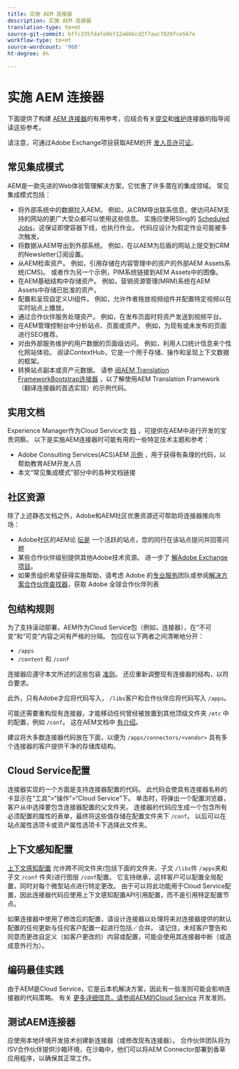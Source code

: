 ```yaml
---
title: 实施 AEM 连接器
description: 实施 AEM 连接器
translation-type: tm+mt
source-git-commit: bffc335fdafe6bf12a66bcd2f7aacf029fce567e
workflow-type: tm+mt
source-wordcount: '960'
ht-degree: 8%

---
```



实施 AEM 连接器
=============================

下面提供了构建 [AEM 连接器](https://www.adobe.io/apis/experiencecloud/aem/aemconnectors.html)的有用参考，应结合有关[提交](submit.md)和[维护](maintain.md)连接器的指导阅读这些参考。

请注意，可通过Adobe Exchange项目获取AEM的开 [发人员许可证](https://partners.adobe.com/exchangeprogram/experiencecloud)。

常见集成模式
---------------------------

AEM是一款先进的Web体验管理解决方案，它优惠了许多潜在的集成领域。 常见集成模式包括：

* 将外部系统中的数据拉入AEM。 例如，从CRM导出联系信息，使访问AEM支持的网站的更广大受众都可以使用这些信息。  实施应使用Sling的 [Scheduled Jobs](https://sling.apache.org/documentation/bundles/apache-sling-eventing-and-job-handling.html#scheduled-jobs)，这保证即使容器下线，也执行作业。 代码应设计为假定作业可能被多次触发。
* 将数据从AEM导出到外部系统。 例如，在以AEM为后盾的网站上提交到CRM的Newsletter订阅设置。
* 从AEM检索资产。 例如，引用存储在内容管理中的资产的外部AEM Assets系统(CMS)。 或者作为另一个示例，PIM系统链接到AEM Assets中的图像。
* 在AEM基础结构中存储资产。 例如，营销资源管理(MRM)系统在AEM Assets中存储已批准的资产。
* 配置和呈现自定义UI组件。 例如，允许作者拖放视频组件并配置特定视频以在实时站点上播放。
* 通过合作伙伴服务处理资产。 例如，在发布页面时将资产发送到视频平台。
* 在AEM管理控制台中分析站点、页面或资产。 例如，为现有或未发布的页面进行SEO推荐。
* 对由外部服务维护的用户数据的页面级访问。 例如，利用人口统计信息来个性化网站体验。 阅读ContextHub，它是一个用于存储、操作和呈现上下文数据的框架。
* 转换站点副本或资产元数据。 请参 [阅AEM Translation FrameworkBootstrap连接器](https://github.com/Adobe-Marketing-Cloud/aem-translation-framework-bootstrap-connector) ，以了解使用AEM Translation Framework（翻译连接器的首选实现）的示例代码。


实用文档
--------------------

Experience Manager作为Cloud Service文 [档](../overview/introduction.md) ，可提供在AEM中进行开发的宝贵洞察。 以下是实施AEM连接器时可能有用的一些特定技术主题和参考：

* Adobe Consulting Services(ACS)AEM [示例](http://adobe-consulting-services.github.io/acs-aem-samples/) ，用于获得有条理的代码，以帮助教育AEM开发人员
* 本文“常见集成模式”部分中的各种文档链接

社区资源
--------------------

除了上述静态文档之外，Adobe和AEM社区优惠资源还可帮助将连接器推向市场：

* Adobe社区的AEM论 [坛是](http://help-forums.adobe.com/content/adobeforums/en/experience-manager-forum/adobe-experience-manager.html) 一个活跃的站点，您的同行在该站点提问并回答问题
* 某些合作伙伴级别提供其他Adobe技术资源。 进一步了 [解Adobe Exchange项目](https://partners.adobe.com/exchangeprogram/experiencecloud)。
* 如果贵组织希望获得实施帮助，请考虑 Adobe 的[专业服务](http://www.adobe.com/cn/marketing-cloud/service-support/professional-consulting-training.html)团队或参阅[解决方案合作伙伴查找器](https://solutionpartners.adobe.com/home/partnerFinder.html)，获取 Adobe 全球合作伙伴列表

包结构规则
-----------------------

为了支持滚动部署，AEM作为Cloud Service包（例如，连接器），在“不可变”和“可变”内容之间有严格的分隔。 包应在以下两者之间清晰地分开：

* `/apps`
* `/content` 和 `/conf`

连接器应遵守本文所述的这些包装 [准则](/help/implementing/developing/introduction/aem-project-content-package-structure.md)。 还应重新调整现有连接器的结构，以符合要求。

此外，只有Adobe才应将代码写入， `/libs`客户和合作伙伴应将代码写入 `/apps`。

可能还需要重构现有连接器，才能移动任何曾经被放置到其他顶级文件夹 `/etc` 中的配置，例如 `/conf`。 这在AEM文档中 [有介绍](https://helpx.adobe.com/experience-manager/6-5/sites/deploying/using/repository-restructuring.html)。

建议将大多数连接器代码放在下面，以便为 `/apps/connectors/<vendor>` 具有多个连接器的客户提供干净的存储库结构。

Cloud Service配置
-----------------------------

连接器实现的一个方面是支持连接器配置的代码。 此代码会使具有连接器名称的卡显示在“工具”>“操作”>“Cloud Service”下。 单击时，将弹出一个配置浏览器，客户从中选择要包含连接器配置的父文件夹。 连接器的代码应生成一个包含所有必须配置的属性的表单，最终将这些值存储在配置文件夹下 `/conf`。 以后可以在站点属性选项卡或资产属性选项卡下选择此文件夹。


上下文感知配置
-----------------------------

[上下文感知配置](https://sling.apache.org/documentation/bundles/context-aware-configuration/context-aware-configuration.html) 允许跨不同文件夹(包括下面的文件夹、子文 `/libs`件 `/apps`夹和子文 `/conf` 件夹)进行图层 `/conf`配置。 它支持继承，这样客户可以配置全局配置，同时对每个微型站点进行特定更改。 由于可以将此功能用于Cloud Service配置，因此连接器代码应使用上下文感知配置API引用配置，而不是引用特定配置节点。

如果连接器中使用了修改后的配置，请设计连接器以处理将来对连接器提供的默认配置的任何更新与任何客户配置一起进行包括／合并。 请记住，未经客户警告和同意而更改自定义（如客户更改的）内容或配置，可能会使用其连接器中断（或造成意外行为）。

编码最佳实践
----------------------

由于AEM是Cloud Service，它是云本机解决方案，因此有一些准则可能会影响连接器的代码策略。 有关 [更多详细信息，请参阅AEM的Cloud Service](/help/implementing/developing/introduction/development-guidelines.md) 开发准则。

测试AEM连接器
-------------------------

应使用本地环境开发技术创建新连接器（或修改现有连接器）。 合作伙伴团队将为ISV合作伙伴提供沙箱环境，在沙箱中，他们可以将AEM Connector部署到香草应用程序，以确保其正常工作。
